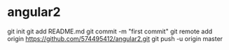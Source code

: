 # angular2
git init
git add README.md
git commit -m "first commit"
git remote add origin https://github.com/574495412/angular2.git
git push -u origin master
